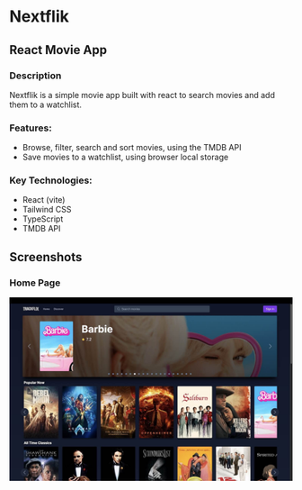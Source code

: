 # Nextflik

## React Movie App

### Description

Nextflik is a simple movie app built with react to search movies and add them to a watchlist.

### Features:

- Browse, filter, search and sort movies, using the TMDB API
- Save movies to a watchlist, using browser local storage

### Key Technologies:

- React (vite)
- Tailwind CSS
- TypeScript
- TMDB API


## Screenshots

### Home Page

![Home Page Screenshot](./screenshots/trackflix-home.jpg)

